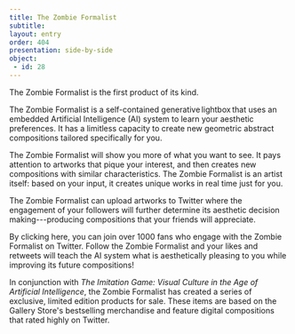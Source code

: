 ```yaml
---
title: The Zombie Formalist
subtitle:
layout: entry
order: 404
presentation: side-by-side
object:
 - id: 28 
---
```


The Zombie Formalist is the first product of its kind.  

The Zombie Formalist is a self-contained generative lightbox that uses an embedded Artificial Intelligence (AI) system to learn your aesthetic preferences. It has a limitless capacity to create new geometric abstract compositions tailored specifically for you. 

The Zombie Formalist will show you more of what you want to see. It pays attention to artworks that pique your interest, and then creates new compositions with similar characteristics. The Zombie Formalist is an artist itself: based on your input, it creates unique works in real time just for you. 

The Zombie Formalist can upload artworks to Twitter where the engagement of your followers will further determine its aesthetic decision making---producing compositions that your friends will appreciate.

By clicking here, you can join over 1000 fans who engage with the Zombie Formalist on Twitter. Follow the Zombie Formalist and your likes and retweets will teach the AI system what is aesthetically pleasing to you while improving its future compositions!

In conjunction with *The Imitation Game: Visual Culture in the Age of Artificial Intelligence*, the Zombie Formalist has created a series of exclusive, limited edition products for sale. These items are based on the Gallery Store's bestselling merchandise and feature digital compositions that rated highly on Twitter.

